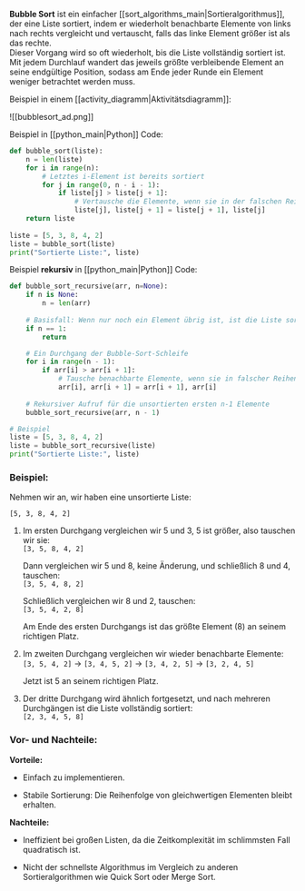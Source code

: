 **Bubble Sort** ist ein einfacher [[sort_algorithms_main|Sortieralgorithmus]], der eine Liste sortiert, indem er wiederholt benachbarte Elemente von links nach rechts vergleicht und vertauscht, falls das linke Element größer ist als das rechte.  
Dieser Vorgang wird so oft wiederholt, bis die Liste vollständig sortiert ist.  
Mit jedem Durchlauf wandert das jeweils größte verbleibende Element an seine endgültige Position, sodass am Ende jeder Runde ein Element weniger betrachtet werden muss.

Beispiel in einem [[activity_diagramm|Aktivitätsdiagramm]]:

![[bubblesort_ad.png]]

Beispiel in [[python_main|Python]] Code:
```python
def bubble_sort(liste):
    n = len(liste)
    for i in range(n):
        # Letztes i-Element ist bereits sortiert
        for j in range(0, n - i - 1):
            if liste[j] > liste[j + 1]:
                # Vertausche die Elemente, wenn sie in der falschen Reihenfolge sind
                liste[j], liste[j + 1] = liste[j + 1], liste[j]
    return liste
    
liste = [5, 3, 8, 4, 2]
liste = bubble_sort(liste)
print("Sortierte Liste:", liste)
```

Beispiel **rekursiv** in [[python_main|Python]] Code:

```python
def bubble_sort_recursive(arr, n=None):
    if n is None:
        n = len(arr)
    
    # Basisfall: Wenn nur noch ein Element übrig ist, ist die Liste sortiert
    if n == 1:
        return

    # Ein Durchgang der Bubble-Sort-Schleife
    for i in range(n - 1):
        if arr[i] > arr[i + 1]:
            # Tausche benachbarte Elemente, wenn sie in falscher Reihenfolge sind
            arr[i], arr[i + 1] = arr[i + 1], arr[i]
    
    # Rekursiver Aufruf für die unsortierten ersten n-1 Elemente
    bubble_sort_recursive(arr, n - 1)

# Beispiel
liste = [5, 3, 8, 4, 2]
liste = bubble_sort_recursive(liste)
print("Sortierte Liste:", liste)

```
### Beispiel:

Nehmen wir an, wir haben eine unsortierte Liste:

`[5, 3, 8, 4, 2]`

1. Im ersten Durchgang vergleichen wir 5 und 3, 5 ist größer, also tauschen wir sie:  
    `[3, 5, 8, 4, 2]`
    
    Dann vergleichen wir 5 und 8, keine Änderung, und schließlich 8 und 4, tauschen:  
    `[3, 5, 4, 8, 2]`
    
    Schließlich vergleichen wir 8 und 2, tauschen:  
    `[3, 5, 4, 2, 8]`
    
    Am Ende des ersten Durchgangs ist das größte Element (8) an seinem richtigen Platz.
    
2. Im zweiten Durchgang vergleichen wir wieder benachbarte Elemente:  
    `[3, 5, 4, 2]` → `[3, 4, 5, 2]` → `[3, 4, 2, 5]` → `[3, 2, 4, 5]`
    
    Jetzt ist 5 an seinem richtigen Platz.
    
3. Der dritte Durchgang wird ähnlich fortgesetzt, und nach mehreren Durchgängen ist die Liste vollständig sortiert:  
    `[2, 3, 4, 5, 8]`
    
### Vor- und Nachteile:

**Vorteile:**

- Einfach zu implementieren.
    
- Stabile Sortierung: Die Reihenfolge von gleichwertigen Elementen bleibt erhalten.
    

**Nachteile:**

- Ineffizient bei großen Listen, da die Zeitkomplexität im schlimmsten Fall quadratisch ist.
    
- Nicht der schnellste Algorithmus im Vergleich zu anderen Sortieralgorithmen wie Quick Sort oder Merge Sort.